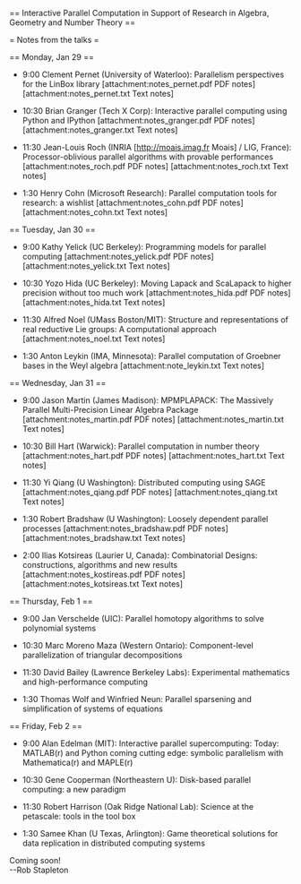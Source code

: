 == Interactive Parallel Computation in Support of Research in Algebra, Geometry and Number Theory ==

= Notes from the talks =

== Monday, Jan 29 ==

   * 9:00 Clement Pernet (University of Waterloo): Parallelism perspectives for the LinBox library [attachment:notes_pernet.pdf PDF notes] [attachment:notes_pernet.txt Text notes]

   * 10:30 Brian Granger (Tech X Corp): Interactive parallel computing using Python and IPython [attachment:notes_granger.pdf PDF notes] [attachment:notes_granger.txt Text notes]

   * 11:30 Jean-Louis Roch (INRIA [http://moais.imag.fr Moais] / LIG, France): Processor-oblivious parallel algorithms with provable performances [attachment:notes_roch.pdf PDF notes] [attachment:notes_roch.txt Text notes]

   * 1:30 Henry Cohn (Microsoft Research): Parallel computation tools for research: a wishlist [attachment:notes_cohn.pdf PDF notes] [attachment:notes_cohn.txt Text notes]

== Tuesday, Jan 30 ==

   * 9:00 Kathy Yelick (UC Berkeley): Programming models for parallel computing [attachment:notes_yelick.pdf PDF notes] [attachment:notes_yelick.txt Text notes]

   * 10:30 Yozo Hida (UC Berkeley): Moving Lapack and ScaLapack to higher precision without too much work [attachment:notes_hida.pdf PDF notes] [attachment:notes_hida.txt Text notes]

   * 11:30 Alfred Noel (UMass Boston/MIT): Structure and representations of real reductive Lie groups: A computational approach [attachment:notes_noel.txt Text notes]

   * 1:30 Anton Leykin (IMA, Minnesota): Parallel computation of Groebner bases in the Weyl algebra [attachment:note_leykin.txt Text notes]

== Wednesday, Jan 31 ==

   * 9:00 Jason Martin (James Madison): MPMPLAPACK: The Massively Parallel Multi-Precision Linear Algebra Package [attachment:notes_martin.pdf PDF notes] [attachment:notes_martin.txt Text notes]

   * 10:30 Bill Hart (Warwick): Parallel computation in number theory [attachment:notes_hart.pdf PDF notes] [attachment:notes_hart.txt Text notes]

   * 11:30 Yi Qiang (U Washington): Distributed computing using SAGE [attachment:notes_qiang.pdf PDF notes] [attachment:notes_qiang.txt Text notes]

   * 1:30 Robert Bradshaw (U Washington): Loosely dependent parallel processes [attachment:notes_bradshaw.pdf PDF notes] [attachment:notes_bradshaw.txt Text notes]

   * 2:00 Ilias Kotsireas (Laurier U, Canada): Combinatorial Designs: constructions, algorithms and new results [attachment:notes_kostireas.pdf PDF notes] [attachment:notes_kotsireas.txt Text notes]

== Thursday, Feb 1 ==

   * 9:00 Jan Verschelde (UIC): Parallel homotopy algorithms to solve polynomial systems

   * 10:30 Marc Moreno Maza (Western Ontario): Component-level parallelization of triangular decompositions

   * 11:30 David Bailey (Lawrence Berkeley Labs): Experimental mathematics and high-performance computing 

   * 1:30 Thomas Wolf and Winfried Neun: Parallel sparsening and simplification of systems of equations 

== Friday, Feb 2 ==

   * 9:00 Alan Edelman (MIT): Interactive parallel supercomputing: Today: MATLAB(r) and Python coming cutting edge: symbolic parallelism with Mathematica(r) and MAPLE(r)

   * 10:30 Gene Cooperman (Northeastern U): Disk-based parallel computing: a new paradigm 

   * 11:30 Robert Harrison (Oak Ridge National Lab): Science at the petascale: tools in the tool box

   * 1:30 Samee Khan (U Texas, Arlington): Game theoretical solutions for data replication in distributed computing systems

Coming soon!  
--Rob Stapleton
